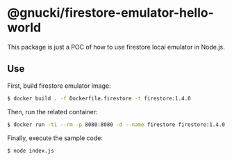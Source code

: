 # @gnucki/firestore-emulator-hello-world
This package is just a POC of how to use firestore local emulator in Node.js.

## Use
First, build firestore emulator image:
```sh
$ docker build . -f Dockerfile.firestore -t firestore:1.4.0
```

Then, run the related container:
```sh
$ docker run -ti --rm -p 8080:8080 -d --name firestore firestore:1.4.0
```

Finally, execute the sample code:
```sh
$ node index.js
```
